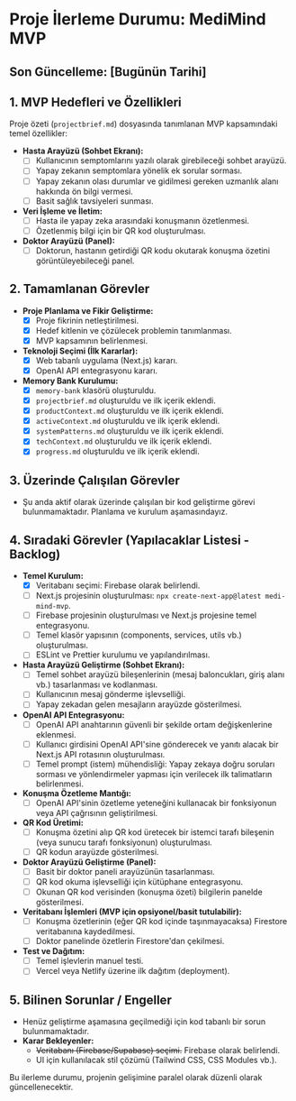 # Proje İlerleme Durumu: MediMind MVP

## Son Güncelleme: [Bugünün Tarihi]

## 1. MVP Hedefleri ve Özellikleri

Proje özeti (`projectbrief.md`) dosyasında tanımlanan MVP kapsamındaki temel özellikler:

*   **Hasta Arayüzü (Sohbet Ekranı):**
    *   [ ] Kullanıcının semptomlarını yazılı olarak girebileceği sohbet arayüzü.
    *   [ ] Yapay zekanın semptomlara yönelik ek sorular sorması.
    *   [ ] Yapay zekanın olası durumlar ve gidilmesi gereken uzmanlık alanı hakkında ön bilgi vermesi.
    *   [ ] Basit sağlık tavsiyeleri sunması.
*   **Veri İşleme ve İletim:**
    *   [ ] Hasta ile yapay zeka arasındaki konuşmanın özetlenmesi.
    *   [ ] Özetlenmiş bilgi için bir QR kod oluşturulması.
*   **Doktor Arayüzü (Panel):**
    *   [ ] Doktorun, hastanın getirdiği QR kodu okutarak konuşma özetini görüntüleyebileceği panel.

## 2. Tamamlanan Görevler

*   **Proje Planlama ve Fikir Geliştirme:**
    *   [x] Proje fikrinin netleştirilmesi.
    *   [x] Hedef kitlenin ve çözülecek problemin tanımlanması.
    *   [x] MVP kapsamının belirlenmesi.
*   **Teknoloji Seçimi (İlk Kararlar):**
    *   [x] Web tabanlı uygulama (Next.js) kararı.
    *   [x] OpenAI API entegrasyonu kararı.
*   **Memory Bank Kurulumu:**
    *   [x] `memory-bank` klasörü oluşturuldu.
    *   [x] `projectbrief.md` oluşturuldu ve ilk içerik eklendi.
    *   [x] `productContext.md` oluşturuldu ve ilk içerik eklendi.
    *   [x] `activeContext.md` oluşturuldu ve ilk içerik eklendi.
    *   [x] `systemPatterns.md` oluşturuldu ve ilk içerik eklendi.
    *   [x] `techContext.md` oluşturuldu ve ilk içerik eklendi.
    *   [x] `progress.md` oluşturuldu ve ilk içerik eklendi.

## 3. Üzerinde Çalışılan Görevler

*   Şu anda aktif olarak üzerinde çalışılan bir kod geliştirme görevi bulunmamaktadır. Planlama ve kurulum aşamasındayız.

## 4. Sıradaki Görevler (Yapılacaklar Listesi - Backlog)

*   **Temel Kurulum:**
    *   [x] Veritabanı seçimi: Firebase olarak belirlendi.
    *   [ ] Next.js projesinin oluşturulması: `npx create-next-app@latest medi-mind-mvp`.
    *   [ ] Firebase projesinin oluşturulması ve Next.js projesine temel entegrasyonu.
    *   [ ] Temel klasör yapısının (components, services, utils vb.) oluşturulması.
    *   [ ] ESLint ve Prettier kurulumu ve yapılandırılması.
*   **Hasta Arayüzü Geliştirme (Sohbet Ekranı):**
    *   [ ] Temel sohbet arayüzü bileşenlerinin (mesaj baloncukları, giriş alanı vb.) tasarlanması ve kodlanması.
    *   [ ] Kullanıcının mesaj gönderme işlevselliği.
    *   [ ] Yapay zekadan gelen mesajların arayüzde gösterilmesi.
*   **OpenAI API Entegrasyonu:**
    *   [ ] OpenAI API anahtarının güvenli bir şekilde ortam değişkenlerine eklenmesi.
    *   [ ] Kullanıcı girdisini OpenAI API'sine gönderecek ve yanıtı alacak bir Next.js API rotasının oluşturulması.
    *   [ ] Temel prompt (istem) mühendisliği: Yapay zekaya doğru soruları sorması ve yönlendirmeler yapması için verilecek ilk talimatların belirlenmesi.
*   **Konuşma Özetleme Mantığı:**
    *   [ ] OpenAI API'sinin özetleme yeteneğini kullanacak bir fonksiyonun veya API çağrısının geliştirilmesi.
*   **QR Kod Üretimi:**
    *   [ ] Konuşma özetini alıp QR kod üretecek bir istemci tarafı bileşenin (veya sunucu tarafı fonksiyonun) oluşturulması.
    *   [ ] QR kodun arayüzde gösterilmesi.
*   **Doktor Arayüzü Geliştirme (Panel):**
    *   [ ] Basit bir doktor paneli arayüzünün tasarlanması.
    *   [ ] QR kod okuma işlevselliği için kütüphane entegrasyonu.
    *   [ ] Okunan QR kod verisinden (konuşma özeti) bilgilerin panelde gösterilmesi.
*   **Veritabanı İşlemleri (MVP için opsiyonel/basit tutulabilir):**
    *   [ ] Konuşma özetlerinin (eğer QR kod içinde taşınmayacaksa) Firestore veritabanına kaydedilmesi.
    *   [ ] Doktor panelinde özetlerin Firestore'dan çekilmesi.
*   **Test ve Dağıtım:**
    *   [ ] Temel işlevlerin manuel testi.
    *   [ ] Vercel veya Netlify üzerine ilk dağıtım (deployment).

## 5. Bilinen Sorunlar / Engeller

*   Henüz geliştirme aşamasına geçilmediği için kod tabanlı bir sorun bulunmamaktadır.
*   **Karar Bekleyenler:**
    *   ~~Veritabanı (Firebase/Supabase) seçimi.~~ Firebase olarak belirlendi.
    *   UI için kullanılacak stil çözümü (Tailwind CSS, CSS Modules vb.).

Bu ilerleme durumu, projenin gelişimine paralel olarak düzenli olarak güncellenecektir. 
